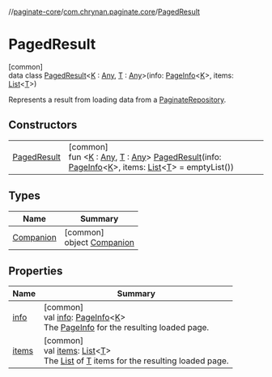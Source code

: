 //[paginate-core](../../../index.md)/[com.chrynan.paginate.core](../index.md)/[PagedResult](index.md)

# PagedResult

[common]\
data class [PagedResult](index.md)&lt;[K](index.md) : [Any](https://kotlinlang.org/api/latest/jvm/stdlib/kotlin/-any/index.html), [T](index.md) : [Any](https://kotlinlang.org/api/latest/jvm/stdlib/kotlin/-any/index.html)&gt;(info: [PageInfo](../-page-info/index.md)&lt;[K](index.md)&gt;, items: [List](https://kotlinlang.org/api/latest/jvm/stdlib/kotlin.collections/-list/index.html)&lt;[T](index.md)&gt;)

Represents a result from loading data from a [PaginateRepository](../-paginate-repository/index.md).

## Constructors

| | |
|---|---|
| [PagedResult](-paged-result.md) | [common]<br>fun &lt;[K](index.md) : [Any](https://kotlinlang.org/api/latest/jvm/stdlib/kotlin/-any/index.html), [T](index.md) : [Any](https://kotlinlang.org/api/latest/jvm/stdlib/kotlin/-any/index.html)&gt; [PagedResult](-paged-result.md)(info: [PageInfo](../-page-info/index.md)&lt;[K](index.md)&gt;, items: [List](https://kotlinlang.org/api/latest/jvm/stdlib/kotlin.collections/-list/index.html)&lt;[T](index.md)&gt; = emptyList()) |

## Types

| Name | Summary |
|---|---|
| [Companion](-companion/index.md) | [common]<br>object [Companion](-companion/index.md) |

## Properties

| Name | Summary |
|---|---|
| [info](info.md) | [common]<br>val [info](info.md): [PageInfo](../-page-info/index.md)&lt;[K](index.md)&gt;<br>The [PageInfo](../-page-info/index.md) for the resulting loaded page. |
| [items](items.md) | [common]<br>val [items](items.md): [List](https://kotlinlang.org/api/latest/jvm/stdlib/kotlin.collections/-list/index.html)&lt;[T](index.md)&gt;<br>The [List](https://kotlinlang.org/api/latest/jvm/stdlib/kotlin.collections/-list/index.html) of [T](index.md) items for the resulting loaded page. |
